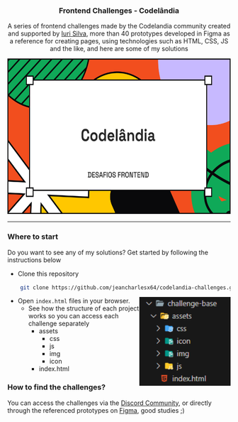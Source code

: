 <div align="center">
    <h3>Frontend Challenges - Codelândia</h3>
    <p>A series of frontend challenges made by the Codelandia community created and supported by <a href="https://github.com/iuricode">Iuri Silva</a>, more than 40 prototypes developed in Figma as a reference for creating pages, using technologies such as HTML, CSS, JS and the like, and here are some of my solutions</p>
    <img height="350px" src="./doc-assets/default.png">
</div>

<hr>

### Where to start

Do you want to see any of my solutions? Get started by following the instructions below

- Clone this repository
```bash
    git clone https://github.com/jeancharlesx64/codelandia-challenges.git
```
<img align="right" height="200px" src="./doc-assets/directory.png">

- Open ```index.html``` files in your browser. 
  - See how the structure of each project works so you can access each challenge separately
      - assets
          - css
          - js
          - img
          - icon
      - index.html

### How to find the challenges?
You can access the challenges via the [Discord Community](https://discord.com/invite/QevDJqCzaY), or directly through the referenced prototypes on [Figma](https://www.figma.com/file/Yb9IBH56g7T1hdIyZ3BMNO/Desafios---Codel%C3%A2ndia?type=design&node-id=0-1&mode=design&t=CyFU3aX9OGmsx10L-0), good studies ;)





